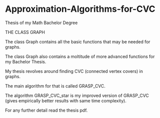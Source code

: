 # Approximation-Algorithms-for-CVC
Thesis of my Math Bachelor Degree

THE CLASS GRAPH

The class Graph contains all the basic functions that may be needed for graphs.

The class Graph also contains a moltitude of more advanced functions for my Bachelor Thesis.

My thesis revolves around finding CVC (connected vertex covers) in graphs.

The main algorithm for that is called GRASP_CVC.

The algorithm GRASP_CVC_star is my improved version of GRASP_CVC (gives empirically better results with same time complexity).

For any further detail read the thesis pdf.
